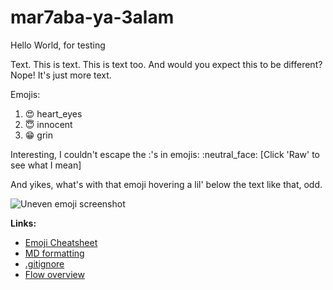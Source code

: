 # mar7aba-ya-3alam
Hello World, for testing

Text. This is text. This is text too.
And would you expect this to be different? Nope! It's just more text.


Emojis:

1. :heart_eyes: heart_eyes
2. :innocent:   innocent
3. :grin:       grin

Interesting, I couldn't escape the :'s in emojis: \:neutral_face\:
[Click 'Raw' to see what I mean]

And yikes, what's with that emoji hovering a lil' below the text like that, odd.

![Uneven emoji screenshot](https://cloud.githubusercontent.com/assets/8397813/15456739/bdc7cca4-202e-11e6-80bd-9f783683ca5e.png)

**Links:** 

* [Emoji Cheatsheet](http://www.emoji-cheat-sheet.com/)
* [MD formatting](https://help.github.com/articles/basic-writing-and-formatting-syntax/)
* [.gitignore](https://help.github.com/articles/ignoring-files/)
* [Flow overview](https://guides.github.com/overviews/flow/)
